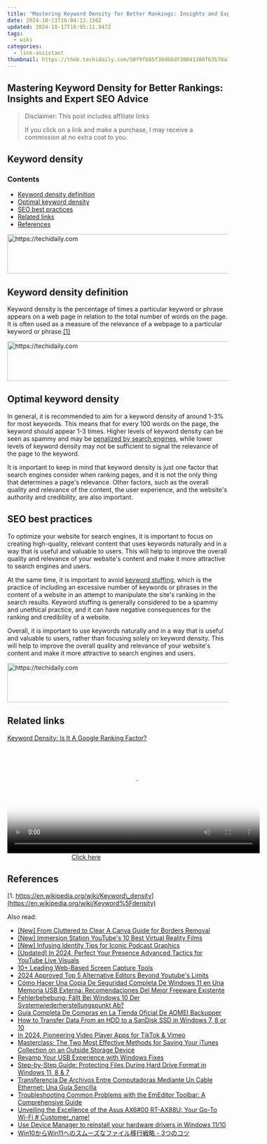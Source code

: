 ```yaml
---
title: "Mastering Keyword Density for Better Rankings: Insights and Expert SEO Advice"
date: 2024-10-11T16:04:13.150Z
updated: 2024-10-17T16:05:11.947Z
tags:
  - wiki
categories:
  - link-assistant
thumbnail: https://thmb.techidaily.com/50f9fb85f30d6bdf30041380f63b78a3de31a8743fa324bf24feee43e5b085f4.jpg
---
```


## Mastering Keyword Density for Better Rankings: Insights and Expert SEO Advice

>  Disclaimer: This post includes affiliate links
>
>  If you click on a link and make a purchase, I may receive a commission at no extra cost to you.
>

## Keyword density

### Contents

* [Keyword density definition](https://tools.techidaily.com/link-assistant/products/)
* [Optimal keyword density](https://tools.techidaily.com/link-assistant/products/)
* [SEO best practices](https://tools.techidaily.com/link-assistant/products/)
* [Related links](https://tools.techidaily.com/link-assistant/products/)
* [References](https://tools.techidaily.com/link-assistant/products/)

<!-- affiliate ads begin -->
<a href="https://imp.i357552.net/c/5597632/947750/11832" target="_top" id="947750">
  <img src="//a.impactradius-go.com/display-ad/11832-947750" border="0" alt="https://techidaily.com" width="728" height="90"/>
</a>
<img height="0" width="0" src="https://imp.i357552.net/i/5597632/947750/11832" style="position:absolute;visibility:hidden;" border="0" />
<!-- affiliate ads end -->

## Keyword density definition

Keyword density is the percentage of times a particular keyword or phrase appears on a web page in relation to the total number of words on the page. It is often used as a measure of the relevance of a webpage to a particular keyword or phrase.[\[1\]](https://tools.techidaily.com/link-assistant/products/)

<!-- affiliate ads begin -->
<a href="https://unicoeye.pxf.io/c/5597632/2134243/18498" target="_top" id="2134243">
  <img src="//a.impactradius-go.com/display-ad/18498-2134243" border="0" alt="https://techidaily.com" width="728" height="90"/>
</a>
<img height="0" width="0" src="https://unicoeye.pxf.io/i/5597632/2134243/18498" style="position:absolute;visibility:hidden;" border="0" />
<!-- affiliate ads end -->

## Optimal keyword density

In general, it is recommended to aim for a keyword density of around 1-3% for most keywords. This means that for every 100 words on the page, the keyword should appear 1-3 times. Higher levels of keyword density can be seen as spammy and may be [penalized by search engines](https://tools.techidaily.com/link-assistant/products/), while lower levels of keyword density may not be sufficient to signal the relevance of the page to the keyword.

It is important to keep in mind that keyword density is just one factor that search engines consider when ranking pages, and it is not the only thing that determines a page's relevance. Other factors, such as the overall quality and relevance of the content, the user experience, and the website's authority and credibility, are also important.

## SEO best practices

To optimize your website for search engines, it is important to focus on creating high-quality, relevant content that uses keywords naturally and in a way that is useful and valuable to users. This will help to improve the overall quality and relevance of your website's content and make it more attractive to search engines and users.

At the same time, it is important to avoid [keyword stuffing](https://tools.techidaily.com/link-assistant/products/), which is the practice of including an excessive number of keywords or phrases in the content of a website in an attempt to manipulate the site's ranking in the search results. Keyword stuffing is generally considered to be a spammy and unethical practice, and it can have negative consequences for the ranking and credibility of a website.

Overall, it is important to use keywords naturally and in a way that is useful and valuable to users, rather than focusing solely on keyword density. This will help to improve the overall quality and relevance of your website's content and make it more attractive to search engines and users.

<!-- affiliate ads begin -->
<a href="https://bluettius.sjv.io/c/5597632/2139115/17108" target="_top" id="2139115">
  <img src="//a.impactradius-go.com/display-ad/17108-2139115" border="0" alt="https://techidaily.com" width="728" height="90"/>
</a>
<img height="0" width="0" src="https://bluettius.sjv.io/i/5597632/2139115/17108" style="position:absolute;visibility:hidden;" border="0" />
<!-- affiliate ads end -->

## Related links

[Keyword Density: Is It A Google Ranking Factor?](https://www.searchenginejournal.com/ranking-factors/keyword-density/)

<!-- affiliate ads begin -->
<span id="1982508">
					<video width="576" height="240" style="cursor:pointer"
           poster="//a.impactradius-go.com/display-clicktoplayimage/1982508.png"
           onclick="if(!this.playClicked){this.play();this.setAttribute('controls',true);this.playClicked=true;}">
	   <source src="//a.impactradius-go.com/display-ad/22993-1982508">
	   <img src="//a.impactradius-go.com/display-clicktoplayimage/1982508.png" style="border: none; height: 100%; width: 100%; object-fit: contain">
	</video>
	<div style="width:360px;text-align:center"><a href="javascript:window.open(decodeURIComponent('https%3A%2F%2Fhomestyler.sjv.io%2Fc%2F5597632%2F1982508%2F22993'), '_blank');void(0);">Click here</a></div>
</span>
<img height="0" width="0" src="https://imp.pxf.io/i/5597632/1982508/22993" style="position:absolute;visibility:hidden;" border="0" />
<!-- affiliate ads end -->

## References

[1. https://en.wikipedia.org/wiki/Keyword\_density](https://en.wikipedia.org/wiki/Keyword%5Fdensity)

<ins class="adsbygoogle"
     style="display:block"
     data-ad-format="autorelaxed"
     data-ad-client="ca-pub-7571918770474297"
     data-ad-slot="1223367746"></ins>

<ins class="adsbygoogle"
     style="display:block"
     data-ad-client="ca-pub-7571918770474297"
     data-ad-slot="8358498916"
     data-ad-format="auto"
     data-full-width-responsive="true"></ins>

<span class="atpl-alsoreadstyle">Also read:</span>
<div><ul>
<li><a href="https://some-techniques.techidaily.com/new-from-cluttered-to-clear-a-canva-guide-for-borders-removal/"><u>[New] From Cluttered to Clear A Canva Guide for Borders Removal</u></a></li>
<li><a href="https://youtube-data.techidaily.com/mmersion-station-youtubes-10-best-virtual-reality-films/"><u>[New] Immersion Station YouTube's 10 Best Virtual Reality Films</u></a></li>
<li><a href="https://some-knowledge.techidaily.com/new-infusing-identity-tips-for-iconic-podcast-graphics/"><u>[New] Infusing Identity Tips for Iconic Podcast Graphics</u></a></li>
<li><a href="https://youtube-sure.techidaily.com/ed-in-2024-perfect-your-presence-advanced-tactics-for-youtube-live-visuals/"><u>[Updated] In 2024, Perfect Your Presence Advanced Tactics for YouTube Live Visuals</u></a></li>
<li><a href="https://on-screen-recording.techidaily.com/10plus-leading-web-based-screen-capture-tools/"><u>10+ Leading Web-Based Screen Capture Tools</u></a></li>
<li><a href="https://youtube-stream.techidaily.com/2024-approved-top-5-alternative-editors-beyond-youtubes-limits/"><u>2024 Approved Top 5 Alternative Editors Beyond Youtube's Limits</u></a></li>
<li><a href="https://win-top.techidaily.com/como-hacer-una-copia-de-seguridad-completa-de-windows-11-en-una-memoria-usb-externa-recomendaciones-del-mejor-freeware-existente/"><u>Cómo Hacer Una Copia De Seguridad Completa De Windows 11 en Una Memoria USB Externa: Recomendaciones Del Mejor Freeware Existente</u></a></li>
<li><a href="https://win-top.techidaily.com/fehlerbehebung-fallt-bei-windows-10-der-systemwiederherstellungspunkt-ab/"><u>Fehlerbehebung: Fällt Bei Windows 10 Der Systemwiederherstellungspunkt Ab?</u></a></li>
<li><a href="https://win-top.techidaily.com/guia-completa-de-compras-en-la-tienda-oficial-de-aomei-backupper/"><u>Guía Completa De Compras en La Tienda Oficial De AOMEI Backupper</u></a></li>
<li><a href="https://win-top.techidaily.com/how-to-transfer-data-from-an-hdd-to-a-sandisk-ssd-in-windows-7-8-or-10/"><u>How to Transfer Data From an HDD to a SanDisk SSD in Windows 7, 8 or 10</u></a></li>
<li><a href="https://facebook-video-content.techidaily.com/in-2024-pioneering-video-player-apps-for-tiktok-and-vimeo/"><u>In 2024, Pioneering Video Player Apps for TikTok & Vimeo</u></a></li>
<li><a href="https://win-top.techidaily.com/masterclass-the-two-most-effective-methods-for-saving-your-itunes-collection-on-an-outside-storage-device/"><u>Masterclass: The Two Most Effective Methods for Saving Your iTunes Collection on an Outside Storage Device</u></a></li>
<li><a href="https://driver-install.techidaily.com/revamp-your-usb-experience-with-windows-fixes/"><u>Revamp Your USB Experience with Windows Fixes</u></a></li>
<li><a href="https://win-top.techidaily.com/step-by-step-guide-protecting-files-during-hard-drive-format-in-windows-11-8-and-7/"><u>Step-by-Step Guide: Protecting Files During Hard Drive Format in Windows 11, 8 & 7</u></a></li>
<li><a href="https://win-top.techidaily.com/transferencia-de-archivos-entre-computadoras-mediante-un-cable-ethernet-una-guia-sencilla/"><u>Transferencia De Archivos Entre Computadoras Mediante Un Cable Ethernet: Una Guía Sencilla</u></a></li>
<li><a href="https://win-top.techidaily.com/troubleshooting-common-problems-with-the-emeditor-toolbar-a-comprehensive-guide/"><u>Troubleshooting Common Problems with the EmEditor Toolbar: A Comprehensive Guide</u></a></li>
<li><a href="https://buynow-reviews.techidaily.com/unveiling-the-excellence-of-the-asus-ax600-rt-ax88u-your-go-to-wi-fi-customername/"><u>Unveiling the Excellence of the Asus AX6#00 RT-AX88U: Your Go-To Wi-Fi # Customer_name!</u></a></li>
<li><a href="https://techidaily.com/use-device-manager-to-reinstall-your-hardware-drivers-in-windows-1110-by-drivereasy-guide/"><u>Use Device Manager to reinstall your hardware drivers in Windows 11/10</u></a></li>
<li><a href="https://win-top.techidaily.com/win10win11-3/"><u>Win10からWin11へのスムーズなファイル移行戦略 - 3つのコツ</u></a></li>
</ul></div>

